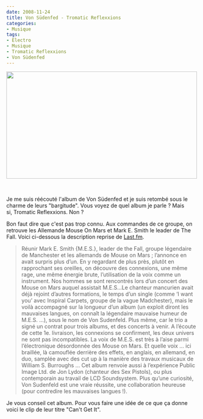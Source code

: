 ```yaml
---
date: 2008-11-24
title: Von Südenfed - Tromatic Reflexxions
categories:
- Musique
tags:
- Electro
- Musique
- Tromatic Reflexxions
- Von Südenfed
---
```

<img class="alignnone size-medium wp-image-791" title="Von Südenfed" src="https://dlgjp9x71cipk.cloudfront.net/2008/11/vonsudenfed.png" alt="" width="500" height="281" />

 

Je me suis réécouté l'album de Von Südenfed et je suis retombé sous le charme de leurs "bargitude". Vous voyez de quel album je parle ? Mais si, Tromatic Reflexxions. Non ?

Bon faut dire que c'est pas trop connu. Aux commandes de ce groupe, on retrouve les Allemande Mouse On Mars et Mark E. Smith le leader de The Fall. Voici ci-dessous la description reprise de <a href="https://www.lastfm.fr/music/Von+S%C3%BCdenfed"><span>Last.fm</span></a>.
<blockquote>Réunir Mark E. Smith {M.E.S.}, leader de the Fall, groupe légendaire de Manchester et les allemands de Mouse on Mars ; l’annonce en avait surpris plus d’un. En y regardant de plus près, plutôt en rapprochant ses oreilles, on découvre des connexions, une même rage, une même énergie brute, l’utilisation de la voix comme un instrument. Nos hommes se sont rencontrés lors d’un concert des Mouse on Mars auquel assistait M.E.S…<span id="wikiSecondPart">Le chanteur mancurien avait déjà rejoint d’autres formations, le temps d’un single (comme ‘I want you’ avec Inspiral Carpets, groupe de la vague Madchester), mais le voilà accompagné sur la longueur d’un album (un exploit diront les mauvaises langues, on connaît la légendaire mauvaise humeur de M.E.S. …), sous le nom de Von Sudenfeld. Plus même, car le trio a signé un contrat pour trois albums, et des concerts à venir.
A l’écoute de cette 1e. livraison, les connexions se confirment, les deux univers ne sont pas incompatibles. La voix de M.E.S. est très à l’aise parmi l’électronique désordonnée des Mouse on Mars. Et quelle voix … ici braillée, là camouflée derrière des effets, en anglais, en allemand, en duo, samplée avec des cut up à la manière des travaux musicaux de William S. Burroughs … Cet album renvoie aussi à l’expérience Public Image Ltd. de Jon Lydon (chanteur des Sex Pistols), ou plus contemporain au travail de LCD Soundsystem. Plus qu’une curiosité, Von Sudenfeld est une vraie réussite, une collaboration heureuse (pour contredire les mauvaises langues !).</span></blockquote>
Je vous conseil cet album. Pour vous faire une idée de ce que ça donne voici le clip de leur titre "Can't Get It".

<!--more-->

<object classid="clsid:d27cdb6e-ae6d-11cf-96b8-444553540000" width="425" height="344" codebase="https://download.macromedia.com/pub/shockwave/cabs/flash/swflash.cab#version=6,0,40,0"><param name="allowFullScreen" value="true" /><param name="allowscriptaccess" value="always" /><param name="src" value="https://www.youtube.com/v/iG-CLFPU6RY&amp;hl=fr&amp;fs=1" /><embed type="application/x-shockwave-flash" width="425" height="344" src="https://www.youtube.com/v/iG-CLFPU6RY&amp;hl=fr&amp;fs=1" allowscriptaccess="always" allowfullscreen="true"></embed></object>
